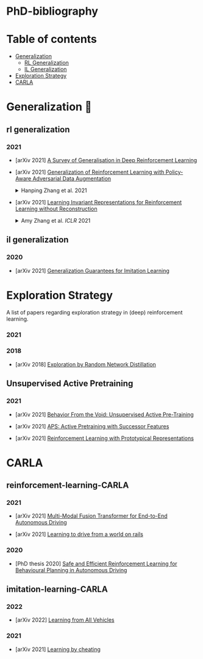 # PhD-bibliography

# Table of contents

* [Generalization](#generalization-dart)
  * [RL Generalization](#rl-generalization)
  * [IL Generalization](#il-generalization)
* [Exploration Strategy](#exploration-strategy)
* [CARLA](#carla)

# Generalization :dart:

## rl generalization

### 2021

* [arXiv 2021] [A Survey of Generalisation in Deep Reinforcement Learning](https://arxiv.org/abs/2111.09794)
* [arXiv 2021] [Generalization of Reinforcement Learning with Policy-Aware Adversarial Data Augmentation](https://arxiv.org/abs/2106.15587)
  <details>
    <summary> Hanping Zhang et al. 
        <em></em> 2021 </summary>
    The generalization gap in reinforcement learning (RL) has been a significant obstacle that prevents the RL agent from learning general skills and adapting to varying environments. Increasing the generalization capacity of the RL systems can significantly improve their performance on real-world working environments. In this work, we propose a novel policy-aware adversarial data augmentation method to augment the standard policy learning method with automatically generated trajectory data. Different from the commonly used observation transformation based data augmentations, our proposed method adversarially generates new trajectory data based on the policy gradient objective and aims to more effectively increase the RL agent's generalization ability with the policy-aware data augmentation. Moreover, we further deploy a mixup step to integrate the original and generated data to enhance the generalization capacity while mitigating the over-deviation of the adversarial data. We conduct experiments on a number of RL tasks to investigate the generalization performance of the proposed method by comparing it with the standard baselines and the state-of-the-art mixreg approach. The results show our method can generalize well with limited training diversity, and achieve the state-of-the-art generalization test performance.
    </details>
    
* [arXiv 2021] [Learning Invariant Representations for Reinforcement Learning without Reconstruction](https://arxiv.org/abs/2006.10742)
  <details>
    <summary> Amy Zhang et al. 
        <em>ICLR</em> 2021 </summary>
    We study how representation learning can accelerate reinforcement learning from rich observations, such as images, without relying either on domain knowledge or pixel-reconstruction. Our goal is to learn representations that both provide for effective downstream control and invariance to task-irrelevant details. Bisimulation metrics quantify behavioral similarity between states in continuous MDPs, which we propose using to learn robust latent representations which encode only the task-relevant information from observations. Our method trains encoders such that distances in latent space equal bisimulation distances in state space. We demonstrate the effectiveness of our method at disregarding task-irrelevant information using modified visual MuJoCo tasks, where the background is replaced with moving distractors and natural videos, while achieving SOTA performance. We also test a first-person highway driving task where our method learns invariance to clouds, weather, and time of day. Finally, we provide generalization results drawn from properties of bisimulation metrics, and links to causal inference.
    </details>

## il generalization

### 2020

* [arXiv 2021] [Generalization Guarantees for Imitation Learning](https://arxiv.org/pdf/2008.01913)

# Exploration Strategy

A list of papers regarding exploration strategy in (deep) reinforcement learning.

### 2021

### 2018

* [arXiv 2018] [Exploration by Random Network Distillation](https://arxiv.org/abs/1810.12894)

## Unsupervised Active Pretraining

### 2021

* [arXiv 2021] [Behavior From the Void: Unsupervised Active Pre-Training](https://arxiv.org/abs/2103.04551)

* [arXiv 2021] [APS: Active Pretraining with Successor Features](https://arxiv.org/abs/2108.13956)

* [arXiv 2021] [Reinforcement Learning with Prototypical Representations](https://arxiv.org/abs/2102.11271)

# CARLA

## reinforcement-learning-CARLA

### 2021

* [arXiv 2021] [Multi-Modal Fusion Transformer for End-to-End Autonomous Driving](https://arxiv.org/abs/2104.09224)

* [arXiv 2021] [Learning to drive from a world on rails](https://arxiv.org/pdf/2105.00636)

### 2020
* [PhD thesis 2020] [Safe and Efficient Reinforcement Learning for Behavioural Planning in Autonomous Driving](https://hal.inria.fr/tel-03035705/document)


## imitation-learning-CARLA

### 2022

* [arXiv 2022] [Learning from All Vehicles](https://arxiv.org/pdf/2203.11934)

### 2021

* [arXiv 2021] [Learning by cheating](https://arxiv.org/pdf/1912.12294)

